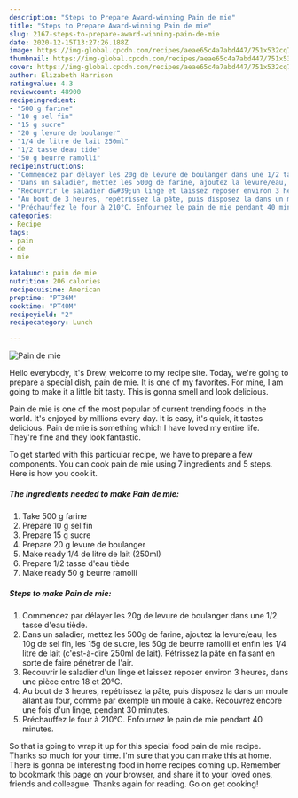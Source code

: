 ```yaml
---
description: "Steps to Prepare Award-winning Pain de mie"
title: "Steps to Prepare Award-winning Pain de mie"
slug: 2167-steps-to-prepare-award-winning-pain-de-mie
date: 2020-12-15T13:27:26.188Z
image: https://img-global.cpcdn.com/recipes/aeae65c4a7abd447/751x532cq70/pain-de-mie-photo-principale-de-la-recette.jpg
thumbnail: https://img-global.cpcdn.com/recipes/aeae65c4a7abd447/751x532cq70/pain-de-mie-photo-principale-de-la-recette.jpg
cover: https://img-global.cpcdn.com/recipes/aeae65c4a7abd447/751x532cq70/pain-de-mie-photo-principale-de-la-recette.jpg
author: Elizabeth Harrison
ratingvalue: 4.3
reviewcount: 48900
recipeingredient:
- "500 g farine"
- "10 g sel fin"
- "15 g sucre"
- "20 g levure de boulanger"
- "1/4 de litre de lait 250ml"
- "1/2 tasse deau tide"
- "50 g beurre ramolli"
recipeinstructions:
- "Commencez par délayer les 20g de levure de boulanger dans une 1/2 tasse d&#39;eau tiède."
- "Dans un saladier, mettez les 500g de farine, ajoutez la levure/eau, les 10g de sel fin, les 15g de sucre, les 50g de beurre ramolli et enfin les 1/4 litre de lait (c&#39;est-à-dire 250ml de lait). Pétrissez la pâte en faisant en sorte de faire pénétrer de l&#39;air."
- "Recouvrir le saladier d&#39;un linge et laissez reposer environ 3 heures, dans une pièce entre 18 et 20°C."
- "Au bout de 3 heures, repétrissez la pâte, puis disposez la dans un moule allant au four, comme par exemple un moule à cake. Recouvrez encore une fois d&#39;un linge, pendant 30 minutes."
- "Préchauffez le four à 210°C. Enfournez le pain de mie pendant 40 minutes."
categories:
- Recipe
tags:
- pain
- de
- mie

katakunci: pain de mie 
nutrition: 206 calories
recipecuisine: American
preptime: "PT36M"
cooktime: "PT40M"
recipeyield: "2"
recipecategory: Lunch

---
```



![Pain de mie](https://img-global.cpcdn.com/recipes/aeae65c4a7abd447/751x532cq70/pain-de-mie-photo-principale-de-la-recette.jpg)

Hello everybody, it's Drew, welcome to my recipe site. Today, we're going to prepare a special dish, pain de mie. It is one of my favorites. For mine, I am going to make it a little bit tasty. This is gonna smell and look delicious.

Pain de mie is one of the most popular of current trending foods in the world. It's enjoyed by millions every day. It is easy, it's quick, it tastes delicious. Pain de mie is something which I have loved my entire life. They're fine and they look fantastic.




To get started with this particular recipe, we have to prepare a few components. You can cook pain de mie using 7 ingredients and 5 steps. Here is how you cook it.

<!--inarticleads1-->

##### The ingredients needed to make Pain de mie:

1. Take 500 g farine
1. Prepare 10 g sel fin
1. Prepare 15 g sucre
1. Prepare 20 g levure de boulanger
1. Make ready 1/4 de litre de lait (250ml)
1. Prepare 1/2 tasse d&#39;eau tiède
1. Make ready 50 g beurre ramolli




<!--inarticleads2-->

##### Steps to make Pain de mie:

1. Commencez par délayer les 20g de levure de boulanger dans une 1/2 tasse d&#39;eau tiède.
1. Dans un saladier, mettez les 500g de farine, ajoutez la levure/eau, les 10g de sel fin, les 15g de sucre, les 50g de beurre ramolli et enfin les 1/4 litre de lait (c&#39;est-à-dire 250ml de lait). Pétrissez la pâte en faisant en sorte de faire pénétrer de l&#39;air.
1. Recouvrir le saladier d&#39;un linge et laissez reposer environ 3 heures, dans une pièce entre 18 et 20°C.
1. Au bout de 3 heures, repétrissez la pâte, puis disposez la dans un moule allant au four, comme par exemple un moule à cake. Recouvrez encore une fois d&#39;un linge, pendant 30 minutes.
1. Préchauffez le four à 210°C. Enfournez le pain de mie pendant 40 minutes.




So that is going to wrap it up for this special food pain de mie recipe. Thanks so much for your time. I'm sure that you can make this at home. There is gonna be interesting food in home recipes coming up. Remember to bookmark this page on your browser, and share it to your loved ones, friends and colleague. Thanks again for reading. Go on get cooking!
